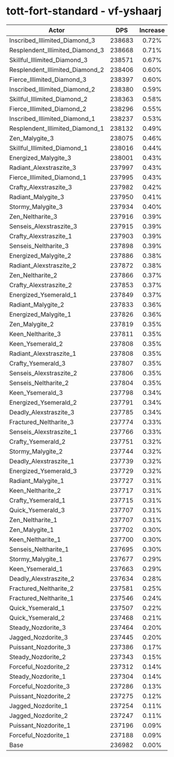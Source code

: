 # tott-fort-standard - vf-yshaarj
| Actor | DPS | Increase |
|---|:---:|:---:|
|Inscribed_Illimited_Diamond_3|238683|0.72%|
|Resplendent_Illimited_Diamond_3|238668|0.71%|
|Skillful_Illimited_Diamond_3|238571|0.67%|
|Resplendent_Illimited_Diamond_2|238406|0.60%|
|Fierce_Illimited_Diamond_3|238397|0.60%|
|Inscribed_Illimited_Diamond_2|238380|0.59%|
|Skillful_Illimited_Diamond_2|238363|0.58%|
|Fierce_Illimited_Diamond_2|238296|0.55%|
|Inscribed_Illimited_Diamond_1|238237|0.53%|
|Resplendent_Illimited_Diamond_1|238132|0.49%|
|Zen_Malygite_3|238075|0.46%|
|Skillful_Illimited_Diamond_1|238016|0.44%|
|Energized_Malygite_3|238001|0.43%|
|Radiant_Alexstraszite_3|237997|0.43%|
|Fierce_Illimited_Diamond_1|237995|0.43%|
|Crafty_Alexstraszite_3|237982|0.42%|
|Radiant_Malygite_3|237950|0.41%|
|Stormy_Malygite_3|237934|0.40%|
|Zen_Neltharite_3|237916|0.39%|
|Senseis_Alexstraszite_3|237915|0.39%|
|Crafty_Alexstraszite_1|237903|0.39%|
|Senseis_Neltharite_3|237898|0.39%|
|Energized_Malygite_2|237886|0.38%|
|Radiant_Alexstraszite_2|237872|0.38%|
|Zen_Neltharite_2|237866|0.37%|
|Crafty_Alexstraszite_2|237853|0.37%|
|Energized_Ysemerald_1|237849|0.37%|
|Radiant_Malygite_2|237833|0.36%|
|Energized_Malygite_1|237826|0.36%|
|Zen_Malygite_2|237819|0.35%|
|Keen_Neltharite_3|237811|0.35%|
|Keen_Ysemerald_2|237808|0.35%|
|Radiant_Alexstraszite_1|237808|0.35%|
|Crafty_Ysemerald_3|237807|0.35%|
|Senseis_Alexstraszite_2|237806|0.35%|
|Senseis_Neltharite_2|237804|0.35%|
|Keen_Ysemerald_3|237798|0.34%|
|Energized_Ysemerald_2|237791|0.34%|
|Deadly_Alexstraszite_3|237785|0.34%|
|Fractured_Neltharite_3|237774|0.33%|
|Senseis_Alexstraszite_1|237766|0.33%|
|Crafty_Ysemerald_2|237751|0.32%|
|Stormy_Malygite_2|237744|0.32%|
|Deadly_Alexstraszite_1|237739|0.32%|
|Energized_Ysemerald_3|237729|0.32%|
|Radiant_Malygite_1|237727|0.31%|
|Keen_Neltharite_2|237717|0.31%|
|Crafty_Ysemerald_1|237715|0.31%|
|Quick_Ysemerald_3|237707|0.31%|
|Zen_Neltharite_1|237707|0.31%|
|Zen_Malygite_1|237702|0.30%|
|Keen_Neltharite_1|237700|0.30%|
|Senseis_Neltharite_1|237695|0.30%|
|Stormy_Malygite_1|237677|0.29%|
|Keen_Ysemerald_1|237663|0.29%|
|Deadly_Alexstraszite_2|237634|0.28%|
|Fractured_Neltharite_2|237581|0.25%|
|Fractured_Neltharite_1|237546|0.24%|
|Quick_Ysemerald_1|237507|0.22%|
|Quick_Ysemerald_2|237468|0.21%|
|Steady_Nozdorite_3|237464|0.20%|
|Jagged_Nozdorite_3|237445|0.20%|
|Puissant_Nozdorite_3|237386|0.17%|
|Steady_Nozdorite_2|237343|0.15%|
|Forceful_Nozdorite_2|237312|0.14%|
|Steady_Nozdorite_1|237304|0.14%|
|Forceful_Nozdorite_3|237286|0.13%|
|Puissant_Nozdorite_2|237275|0.12%|
|Jagged_Nozdorite_1|237254|0.11%|
|Jagged_Nozdorite_2|237247|0.11%|
|Puissant_Nozdorite_1|237196|0.09%|
|Forceful_Nozdorite_1|237188|0.09%|
|Base|236982|0.00%|
